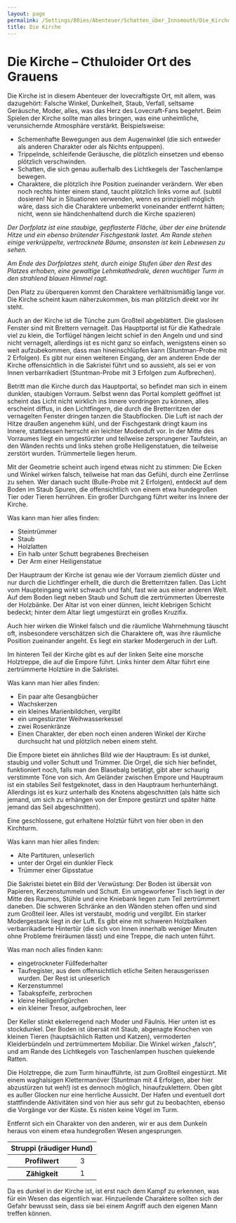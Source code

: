```yaml
---
layout: page
permalink: /Settings/80ies/Abenteuer/Schatten_über_Innsmouth/Die_Kirche
title: Die Kirche
---
```


# Die Kirche &ndash; Cthuloider Ort des Grauens

Die Kirche ist in diesem Abenteuer der lovecraftigste Ort, mit allem, was dazugehört: Falsche Winkel, Dunkelheit, Staub, Verfall, seltsame Geräusche, Moder, alles, was das Herz des Lovecraft-Fans begehrt. Beim Spielen der Kirche sollte man alles bringen, was eine unheimliche, verunsichernde Atmosphäre verstärkt. Beispielsweise:

- Schemenhafte Bewegungen aus dem Augenwinkel (die sich entweder als anderen Charakter oder als Nichts entpuppen).
- Trippelnde, schleifende Geräusche, die plötzlich einsetzen und ebenso plötzlich verschwinden.
- Schatten, die sich genau außerhalb des Lichtkegels der Taschenlampe bewegen.
- Charaktere, die plötzlich ihre Position zueinander verändern. Wer eben noch rechts hinter einem stand, taucht plötzlich links vorne auf. (subtil dosieren! Nur in Situationen verwenden, wenn es prinzipiell möglich wäre, dass sich die Charaktere unbemerkt voneinander entfernt hätten; nicht, wenn sie händchenhaltend durch die Kirche spazieren)

<em>Der Dorfplatz ist eine staubige, gepflasterte Fläche, über der eine brütende Hitze und ein ebenso brütender Fischgestank lastet. Am Rande stehen einige verkrüppelte, vertrocknete Bäume, ansonsten ist kein Lebewesen zu sehen.</em>

<em>Am Ende des Dorfplatzes steht, durch einige Stufen über den Rest des Platzes erhoben, eine gewaltige Lehmkathedrale, deren wuchtiger Turm in den strahlend blauen Himmel ragt.</em>

Den Platz zu überqueren kommt den Charaktere verhältnismäßig lange vor. Die Kirche scheint kaum näherzukommen, bis man plötzlich direkt vor ihr steht.

Auch an der Kirche ist die Tünche zum Großteil abgeblättert. Die glaslosen Fenster sind mit Brettern vernagelt. Das Hauptportal ist für die Kathedrale viel zu klein, die Torflügel hängen leicht schief in den Angeln und und sind nicht vernagelt, allerdings ist es nicht ganz so einfach, wenigstens einen so weit aufzubekommen, dass man hineinschlüpfen kann (Stuntman-Probe mit 2 Erfolgen). Es gibt nur einen weiteren Eingang, der am anderen Ende der Kirche offensichtlich in die Sakristei führt und so aussieht, als sei er von Innen verbarrikadiert (Stuntman-Probe mit 3 Erfolgen zum Aufbrechen).

Betritt man die Kirche durch das Hauptportal, so befindet man sich in einem dunklen, staubigen Vorraum. Selbst wenn das Portal komplett geöffnet ist scheint das Licht nicht wirklich ins Innere vordringen zu können, alles erscheint diffus, in den Lichtfingern, die durch die Bretterritzen der vernagelten Fenster dringen tanzen die Staubflocken. Die Luft ist nach der Hitze draußen angenehm kühl, und der Fischgestank dringt kaum ins Innere, stattdessen herrscht ein leichter Moderduft vor. In der Mitte des Vorraumes liegt ein umgestürzter und teilweise zersprungener Taufstein, an den Wänden rechts und links stehen große Heiligenstatuen, die teilweise zerstört wurden. Trümmerteile liegen herum.

Mit der Geometrie scheint auch irgend etwas nicht zu stimmen: Die Ecken und Winkel wirken falsch, teilweise hat man das Gefühl, durch eine Zerrlinse zu sehen. Wer danach sucht (Bulle-Probe mit 2 Erfolgen), entdeckt auf dem Boden im Staub Spuren, die offensichtlich von einem etwa hundegroßen Tier oder Tieren herrühren. Ein großer Durchgang führt weiter ins Innere der Kirche.

Was kann man hier alles finden:

- Steintrümmer
- Staub
- Holzlatten
- Ein halb unter Schutt begrabenes Brecheisen
- Der Arm einer Heiligenstatue

Der Hauptraum der Kirche ist genau wie der Vorraum ziemlich düster und nur durch die Lichtfinger erhellt, die durch die Bretterritzen fallen. Das Licht vom Haupteingang wirkt schwach und fahl, fast wie aus einer anderen Welt. Auf dem Boden liegt neben Staub und Schutt die zertrümmerten Überreste der Holzbänke. Der Altar ist von einer dünnen, leicht klebrigen Schicht bedeckt; hinter dem Altar liegt umgestürzt ein großes Kruzifix.

Auch hier wirken die Winkel falsch und die räumliche Wahrnehmung täuscht oft, insbesondere verschätzen sich die Charaktere oft, was ihre räumliche Position zueinander angeht. Es liegt ein starker Modergeruch in der Luft.

Im hinteren Teil der Kirche gibt es auf der linken Seite eine morsche Holztreppe, die auf die Empore führt. Links hinter dem Altar führt eine zertrümmerte Holztüre in die Sakristei.

Was kann man hier alles finden:

- Ein paar alte Gesangbücher
- Wachskerzen
- ein kleines Marienbildchen, vergilbt
- ein umgestürzter Weihwasserkessel
- zwei Rosenkränze
- Einen Charakter, der eben noch einen anderen Winkel der Kirche durchsucht hat und plötzlich neben einem steht.

Die Empore bietet ein ähnliches Bild wie der Hauptraum: Es ist dunkel, staubig und voller Schutt und Trümmer. Die Orgel, die sich hier befindet, funktioniert noch, falls man den Blasebalg betätigt, gibt aber schaurig verstimmte Töne von sich. Am Geländer zwischen Empore und Hauptraum ist ein stabiles Seil festgeknotet, dass in den Hauptraum herhunterhängt. Allerdings ist es kurz unterhalb des Knotens abgeschnitten (als hätte sich jemand, um sich zu erhängen von der Empore gestürzt und später hätte jemand das Seil abgeschnitten).

Eine geschlossene, gut erhaltene Holztür führt von hier oben in den Kirchturm.

Was kann man hier alles finden:

- Alte Partituren, unleserlich
- unter der Orgel ein dunkler Fleck
- Trümmer einer Gipsstatue

Die Sakristei bietet ein Bild der Verwüstung: Der Boden ist übersät von Papieren, Kerzenstummeln und Schutt. Ein umgeworfener Tisch liegt in der Mitte des Raumes, Stühle und eine Kniebank liegen zum Teil zertrümmert daneben. Die schweren Schränke an den Wänden stehen offen und sind zum Großteil leer. Alles ist verstaubt, modrig und vergilbt. Ein starker Modergestank liegt in der Luft. Es gibt eine mit schweren Holzbalken verbarrikadierte Hintertür (die sich von Innen innerhalb weniger Minuten ohne Probleme freiräumen lässt) und eine Treppe, die nach unten führt.

Was man noch alles finden kann:

- eingetrockneter Füllfederhalter
- Taufregister, aus dem offensichtlich etliche Seiten herausgerissen wurden. Der Rest ist unleserlich
- Kerzenstummel
- Tabakspfeife, zerbrochen
- kleine Heiligenfigürchen
- ein kleiner Tresor, aufgebrochen, leer

Der Keller stinkt ekelerregend nach Moder und Fäulnis. Hier unten ist es stockdunkel. Der Boden ist übersät mit Staub, abgenagte Knochen von kleinen Tieren (hauptsächlich Ratten und Katzen), vermoderten Kleiderbündeln und zertrümmertem Mobiliar. Die Winkel wirken &bdquo;falsch&ldquo;, und am Rande des Lichtkegels von Taschenlampen huschen quiekende Ratten.

Die Holztreppe, die zum Turm hinaufführte, ist zum Großteil eingestürzt. Mit einem waghalsigen Klettermanöver (Stuntman mit 4 Erfolgen, aber hier abzustürzen tut weh!) ist es dennoch möglich, hinaufzuklettern. Oben gibt es außer Glocken nur eine herrliche Aussicht. Der Hafen und eventuell dort stattfindende Aktivitäten sind von hier aus sehr gut zu beobachten, ebenso die Vorgänge vor der Küste. Es nisten keine Vögel im Turm.

Entfernt sich ein Charakter von den anderen, wir er aus dem Dunkeln heraus von einem etwa hundegroßen Wesen angesprungen.

<table>
<thead>
<tr><th colspan="2">Struppi (räudiger Hund)</th></tr>
</thead>
<tbody>
<tr><th>Profilwert</th><td>3</td></tr>
<tr><th>Zähigkeit</th><td>1</td></tr>
</tbody>
</table>
Da es dunkel in der Kirche ist, ist erst nach dem Kampf zu erkennen, was für ein Wesen das eigentlich war. Hinzueilende Charaktere sollten sich der Gefahr bewusst sein, dass sie bei einem Angriff auch den eigenen Mann treffen können.
